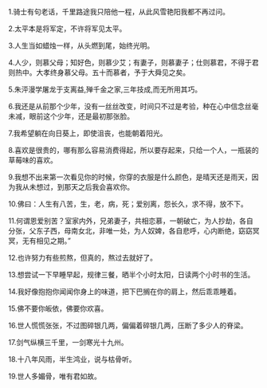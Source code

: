 1.骑士有句老话，千里路途我只陪他一程，从此风雪艳阳我都不再过问。

2.太平本是将军定，不许将军见太平。

3.人生当如蜡烛一样，从头燃到尾，始终光明。

4.人少，则慕父母；知好色，则慕少艾；有妻子，则慕妻子；仕则慕君，不得于君则热中。大孝终身慕父母。五十而慕者，予于大舜见之矣。

5.朱泙漫学屠龙于支离益,殚千金之家,三年技成,而无所用其巧。

6.我还是从前那个少年，没有一丝丝改变，时间只不过是考验，种在心中信念丝毫未减，眼前这个少年，还是最初那张脸。

7.我希望躺在向日葵上，即使沮丧，也能朝着阳光。

8.喜欢是很贵的，哪有那么容易消费得起，所以要存起来，只给一个人，一瓶装的草莓味的喜欢。

9.我想不出来第一次看见你的时候，你穿的衣服是什么颜色，是晴天还是雨天，因为我从未想过，到那天之后我会喜欢你。

10.佛曰：人生有八苦，生，老，病，死；爱别离，怨长久，求不得，放不下。

11.何谓恩爱别苦？室家内外，兄弟妻子，共相恋慕，一朝破亡，为人抄劫，各自分张，父东子西，母南女北，非唯一处，为人奴婢，各自悲呼，心内断绝，窈窈冥冥，无有相见之期。”

12.也许努力有些煎熬，但真的，熬过去就好了。

13.想尝试一下早睡早起，规律三餐，晒半个小时太阳，日读两个小时书的生活。

14.我好像抱抱你闻闻你身上的味道，把下巴搁在你的肩上，然后乖乖睡着。

15.佛不要你皈依，佛要你欢喜。

16.世人慌慌张张，不过图碎银几两，偏偏着碎银几两，压断了多少人的脊梁。

17.剑气纵横三千里，一剑寒光十九州。

18.十八年风雨，半生鸿业，说与枯骨听。

19.世人多媚骨，唯有君如故。